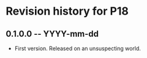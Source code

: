 # Revision history for P18

## 0.1.0.0 -- YYYY-mm-dd

* First version. Released on an unsuspecting world.
